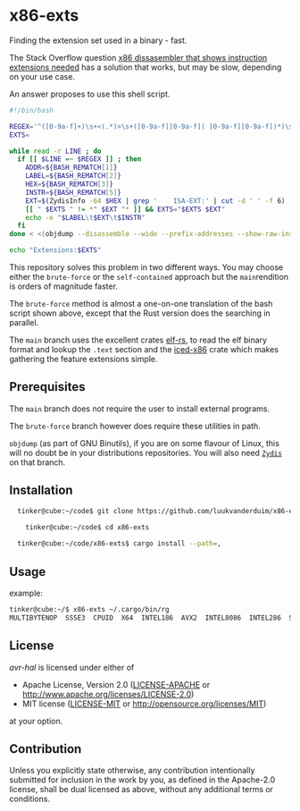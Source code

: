 # x86-exts

Finding the extension set used in a binary - fast.

The Stack Overflow question [x86 dissasembler that shows instruction extensions needed](https://stackoverflow.com/questions/59545299/x86-dissasembler-that-shows-instruction-extensions-needed) has a solution that works, but may be slow, depending on your use case.

An answer proposes to use this shell script.

```Bash
#!/bin/bash

REGEX='^([0-9a-f]+)\s+<(.*)>\s+([0-9a-f][0-9a-f]( [0-9a-f][0-9a-f])*)\s+(.*?)$'
EXTS=

while read -r LINE ; do
  if [[ $LINE =~ $REGEX ]] ; then
    ADDR=${BASH_REMATCH[1]}
    LABEL=${BASH_REMATCH[2]}
    HEX=${BASH_REMATCH[3]}
    INSTR=${BASH_REMATCH[5]}
    EXT=$(ZydisInfo -64 $HEX | grep '    ISA-EXT:' | cut -d ' ' -f 6)
    [[ " $EXTS " != *" $EXT "* ]] && EXTS="$EXTS $EXT"
    echo -e "$LABEL\t$EXT\t$INSTR"
  fi
done < <(objdump --disassemble --wide --prefix-addresses --show-raw-insn "$1")

echo "Extensions:$EXTS"
```

This repository solves this problem in two different ways. You may choose either the `brute-force` or the  `self-contained`  approach but the `main`rendition is orders of magnitude faster.

The `brute-force` method is almost a one-on-one translation of the bash script shown above, except that the Rust version does the searching in parallel.

The `main` branch uses the excellent crates [elf-rs](https://github.com/vincenthouyi/elf_rs), to read the elf binary format and lookup  the `.text` section and the [iced-x86](https://github.com/icedland/iced) crate which makes gathering the feature extensions simple.

## Prerequisites

The `main` branch does not require the user to install external programs.

The `brute-force` branch however does require these utilities in path.

`objdump` (as part of GNU Binutils), if you are on some flavour of Linux, this will no doubt be in your distributions  repositories.
You will also need [`Zydis`](https://github.com/zyantific/zydis) on that branch.

## Installation

```Bash
  tinker@cube:~/code$ git clone https://github.com/luukvanderduim/x86-exts.git

    tinker@cube:~/code$ cd x86-exts
    
  tinker@cube:~/code/x86-exts$ cargo install --path=,
```

## Usage

example:

```Bash
tinker@cube:~/$ x86-exts ~/.cargo/bin/rg 
MULTIBYTENOP  SSSE3  CPUID  X64  INTEL186  AVX2  INTEL8086  INTEL286  SSE  INTEL486  PAUSE  SSE2  XSAVE  CET_IBT  INTEL386  CMOV  AVX  
```

## License

*avr-hal* is licensed under either of

* Apache License, Version 2.0 ([LICENSE-APACHE](LICENSE-APACHE) or <http://www.apache.org/licenses/LICENSE-2.0>)
* MIT license ([LICENSE-MIT](LICENSE-MIT) or <http://opensource.org/licenses/MIT>)

at your option.

## Contribution

Unless you explicitly state otherwise, any contribution intentionally submitted for inclusion in the work by you, as defined in the Apache-2.0 license, shall be dual licensed as above, without any additional terms or conditions.
